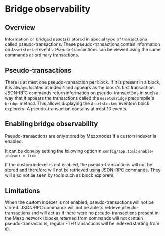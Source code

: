 # Bridge observability

## Overview

Information on bridged assets is stored in special type of transactions called
pseudo-transactions. These pseudo-transactions contain information on
`AssetsLocked` events. Pseudo-transactions can be viewed using the same
commands as ordinary transactions.

## Pseudo-transactions

There is at most one pseudo-transaction per block. If it is present in a block,
it is always located at index `0` and appears as the block's first transaction.
JSON-RPC commands return information on pseudo-transactions in such a way that
it appears the transactions called the `AssetsBridge` precompile's `bridge`
method. This allows displaying the `AssetsLocked` events in block explorers.
A pseudo-transaction contains at most 10 events.

## Enabling bridge observability

Pseudo-transactions are only stored by Mezo nodes if a custom indexer is enabled.

It can be done by setting the following option in `config/app.toml`: `enable-indexer = true`

If the custom indexer is not enabled, the pseudo-transactions will not be stored
and therefore will not be retrieved using JSON-RPC commands. They will also not
be seen by tools such as block explorers.

## Limitations

When the custom indexer is not enabled, pseudo-transactions will not be stored.
JSON-RPC commands will not be able to retrieve pseudo-transactions and will act
as if there were no pseudo-transactions present in the Mezo network (blocks
returned from commands will not contain pseudo-transactions, regular ETH
transactions will be indexed starting from `0`).
